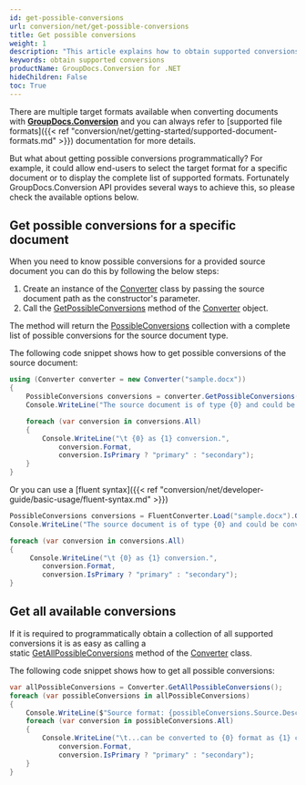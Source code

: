 ```yaml
---
id: get-possible-conversions
url: conversion/net/get-possible-conversions
title: Get possible conversions
weight: 1
description: "This article explains how to obtain supported conversions when convert documents with GroupDocs.Conversion within your .NET applications."
keywords: obtain supported conversions
productName: GroupDocs.Conversion for .NET
hideChildren: False
toc: True
---
```

There are multiple target formats available when converting documents with **[GroupDocs.Conversion](https://products.groupdocs.com/conversion/net)** and you can always refer to [supported file formats]({{< ref "conversion/net/getting-started/supported-document-formats.md" >}}) documentation for more details.

But what about getting possible conversions programmatically? For example, it could allow end-users to select the target format for a specific document or to display the complete list of supported formats. 
Fortunately GroupDocs.Conversion API provides several ways to achieve this, so please check the available options below.

## Get possible conversions for a specific document

When you need to know possible conversions for a provided source document you can do this by following the below steps:

1.   Create an instance of the [Converter](https://reference.groupdocs.com/conversion/net/groupdocs.conversion/converter) class by passing the source document path as the constructor's parameter.
2.   Call the [GetPossibleConversions](https://reference.groupdocs.com/conversion/net/groupdocs.conversion/converter/getpossibleconversions) method of the [Converter](https://reference.groupdocs.com/conversion/net/groupdocs.conversion/converter) object.

The method will return the [PossibleConversions](https://reference.groupdocs.com/conversion/net/groupdocs.conversion.contracts/possibleconversions) collection with a complete list of possible conversions for the source document type.

The following code snippet shows how to get possible conversions of the source document:

```csharp
using (Converter converter = new Converter("sample.docx"))
{
    PossibleConversions conversions = converter.GetPossibleConversions();
    Console.WriteLine("The source document is of type {0} and could be converted to:", conversions.Source.Extension);

    foreach (var conversion in conversions.All)
    {
        Console.WriteLine("\t {0} as {1} conversion.",
            conversion.Format,
            conversion.IsPrimary ? "primary" : "secondary");
    }    
}
```

Or you can use a [fluent syntax]({{< ref "conversion/net/developer-guide/basic-usage/fluent-syntax.md" >}})

```csharp
PossibleConversions conversions = FluentConverter.Load("sample.docx").GetPossibleConversions();
Console.WriteLine("The source document is of type {0} and could be converted to:", conversions.Source.Extension);

foreach (var conversion in conversions.All)
{
     Console.WriteLine("\t {0} as {1} conversion.",
        conversion.Format,
        conversion.IsPrimary ? "primary" : "secondary");
}    

```

## Get all available conversions 

If it is required to programmatically obtain a collection of all supported conversions it is as easy as calling a static [GetAllPossibleConversions](https://reference.groupdocs.com/conversion/net/groupdocs.conversion/converter/getallpossibleconversions) method of the [Converter](https://reference.groupdocs.com/conversion/net/groupdocs.conversion/converter) class.

The following code snippet shows how to get all possible conversions:

```csharp
var allPossibleConversions = Converter.GetAllPossibleConversions();
foreach (var possibleConversions in allPossibleConversions)
{
    Console.WriteLine($"Source format: {possibleConversions.Source.Description}");
    foreach (var conversion in possibleConversions.All)
    {
        Console.WriteLine("\t...can be converted to {0} format as {1} conversion.",
            conversion.Format,
            conversion.IsPrimary ? "primary" : "secondary");        
    }
}
```
